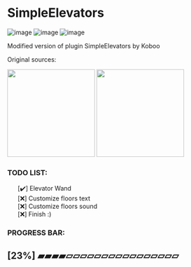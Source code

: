 # SimpleElevators

![image](https://img.shields.io/github/directory-file-count/DeskTecc/simple-elevators)
![image](https://img.shields.io/github/repo-size/DeskTecc/simple-elevators)
![image](https://img.shields.io/github/downloads/DeskTecc/simple-elevators/total)

Modified version of plugin SimpleElevators by Koboo

Original sources:

<a href="https://www.spigotmc.org/resources/simpleelevator-1-13.106759/" style="text-decoration: none;margin:auto;">
  <img src="https://static.spigotmc.org/img/spigot-og.png" style="width:200px;margin:auto;"></img>
</a>
<a href="https://github.com/Koboo/simple-elevators" style="text-decoration: none;margin:auto;">
  <img src="https://cdn-icons-png.flaticon.com/512/25/25231.png" style="width:200px;margin:auto;"></img>
</a>


<h3> TODO LIST:</h3>
<ul style="list-style-type: none;">
  <li>[✔️] Elevator Wand </li>
  <li>[❌] Customize floors text </li>
  <li>[❌] Customize floors sound</li>
  <li>[❌] Finish :)</li>
</ul>


### PROGRESS BAR:

## [23%] ▰▰▰▰▱▱▱▱▱▱▱▱▱▱▱▱▱▱▱▱

